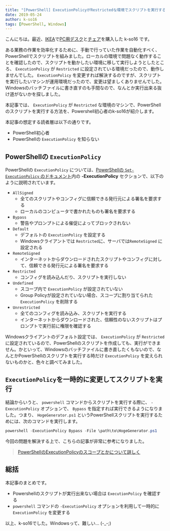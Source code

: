 ```yaml
---
title: "[PowerShell] ExecutionPolicyがRestrictedな環境でスクリプトを実行する方法"
date: 2019-05-24
author: k-so16
tags: [PowerShell, Windows]
---
```


こんにちは。最近、[IKEA](https://www.ikea.com/jp/ja/store/tsuruhama)で[PC用デスク](https://www.ikea.com/jp/ja/catalog/products/00352629/)と[チェア](https://www.ikea.com/jp/ja/catalog/products/S19297195/)を購入した k-so16 です。

ある業務の作業を効率化するために、手動で行っていた作業を自動化すべく、PowerShellでスクリプトを組みました。ローカルの環境で問題なく動作することを確認したので、スクリプトを動かしたい環境に移して実行しようとしたところ、 `ExecutionPolicy` が `Restricted` に設定されている環境だったので、動作しませんでした。 `ExecutionPolicy` を変更すれば解決するのですが、スクリプトを実行したいマシンが運用環境だったので、変更は望ましくありませんでした。Windowsのバッチファイルに書き直すのも手間なので、なんとか実行出来る抜け道がないかを探しました。

本記事では、 `ExecutionPolicy` が `Restricted` な環境のマシンで、PowerShellのスクリプトを実行する方法を、Powershell初心者のk-so16が紹介します。

本記事の想定する読者層は以下の通りです。

- PowerShell初心者
- PowerShellの `ExecutionPolicy` を知らない


## PowerShellの `ExecutionPolicy`
PowerShellの `ExecutionPolicy` については、[PowerShellの `Set-ExecutionPolicy` のドキュメント](https://docs.microsoft.com/en-us/powershell/module/microsoft.powershell.security/set-executionpolicy?view=powershell-6)内の **-ExecutionPolicy** セクションで、以下のように説明されています。

- `AllSigned`
  - 全てのスクリプトやコンフィグに信頼できる発行元による署名を要求する
  - ローカルのコンピュータで書かれたものも署名を要求する
- `Bypass`
  - 警告やプロンプトによる催促によってブロックされない
- `Default`
  - デフォルトの `ExecutionPolicy` を設定する
  - Windowsクライアントでは `Restricted`に、サーバでは`RemoteSigned` に設定される
- `RemoteSigned`
  - インターネットからダウンロードされたスクリプトやコンフィグに対して、信頼できる発行元による署名を要求する
- `Restricted`
  - コンフィグを読み込んだり、スクリプトを実行しない
- `Undefined`
  - スコープ内で `ExecutionPolicy` が設定されていない
  - Group Policyが設定されていない場合、スコープに割り当てられた `ExecutionPolicy` を削除する
- `Unrestricted`
  - 全てのコンフィグを読み込み、スクリプトを実行する
  - インターネットからダウンロードされた、信頼性のないスクリプトはプロンプトで実行前に権限を確認する

Windowsクライアントのデフォルト設定では、 `ExecutionPolicy` が `Restricted` に設定されているので、PowerShellのスクリプトを作成しても、実行ができません。かといって、Windowsのバッチファイルに書き直したくもないので、なんとかPowerShellのスクリプトを実行する時だけ `ExecutionPolicy` を変えられないものかと、色々と調べてみました。
 

## `ExecutionPolicy`を一時的に変更してスクリプトを実行
結論からいうと、 `powershell` コマンドからスクリプトを実行する際に、 `-ExecutionPolicy` オプションで、 `Bypass` を指定すれば実行できるようになりました。つまり、 `HogeGenerator.ps1` というPowerShellスクリプトを実行するためには、次のコマンドを実行します。

```powershell
powershell -ExecutionPolicy Bypass -File \path\to\HogeGenerator.ps1
```

今回の問題を解決する上で、こちらの記事が非常に参考になりました。

> [PowerShellのExecutionPolicyのスコープとかについて詳しく](https://qiita.com/kikuchi/items/59f219eae2a172880ba6)

## 総括
本記事のまとめです。

- Powershellのスクリプトが実行出来ない場合は `ExecutionPolicy` を確認する
-  `powershell` コマンドの `-ExecutionPolicy` オプションを利用して一時的に `ExecutionPolicy` を変更する

以上、k-so16でした。Windowsって、難しい... (-_-;)
